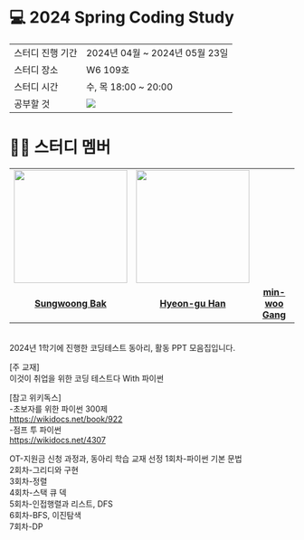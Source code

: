 # 💻 2024 Spring Coding Study
<table>
  <tr>
    <td>스터디 진행 기간</td>
    <td>2024년 04월 ~ 2024년 05월 23일</td>
  </tr>
  <tr>
    <td>스터디 장소</td>
    <td>W6 109호</td>
  </tr>
  <tr>
    <td>스터디 시간</td>
    <td>수, 목 18:00 ~ 20:00</td>
  </tr>
  <tr>
    <td>공부할 것</td>
    <td><img src="https://img.shields.io/badge/Python-3776AB?style=flat-square&logo=Python&logoColor=white">
    </td>
  </tr>
</table>

# 👨‍🎓 스터디 멤버

<table>
 <tr>
    <td align="center"><a href="https://github.com/dryflowery"><img src="https://avatars.githubusercontent.com/sungw00ng" width="200px;" alt=""></a></td>
    <td align="center"><a href="https://github.com/jihan2hal"><img src="https://avatars.githubusercontent.com/hyuyu1012" width="200px;" alt=""></a></td>
  </tr>
  <tr>
    <td align="center"><a href="https://github.com/sungw00ng"><b>Sungwoong Bak</b></a></td>
    <td align="center"><a href="https://github.com/hyuyu1012"><b>Hyeon-gu Han</b></a></td>    
    <td align="center"><a href="https://github.com/kykbsj"><b>min-woo Gang</b></a></td>  
</tr>
</table>

<br>
2024년 1학기에 진행한 코딩테스트 동아리, 활동 PPT  모음집입니다.      

[주 교재]   
이것이 취업을 위한 코딩 테스트다 With 파이썬   

[참고 위키독스]   
-초보자를 위한 파이썬 300제   
https://wikidocs.net/book/922   
-점프 투 파이썬   
https://wikidocs.net/4307   

OT-지원금 신청 과정과, 동아리 학습 교재 선정
1회차-파이썬 기본 문법   
2회차-그리디와 구현   
3회차-정렬   
4회차-스택 큐 덱   
5회차-인접행렬과 리스트, DFS   
6회차-BFS, 이진탐색   
7회차-DP   

